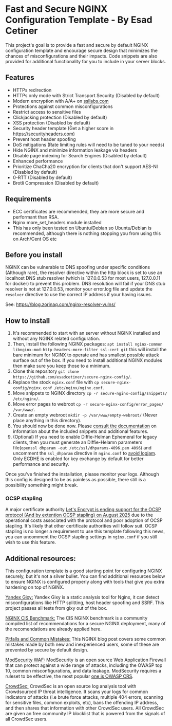 # Fast and Secure NGINX Configuration Template - By Esad Cetiner
This project's goal is to provide a fast and secure by default NGINX configuration template and encourage secure design that minimizes the chances of misconfigurations and their impacts. Code snippets are also provided for additional functionality for you to include in your server blocks.

## Features
- HTTPs redirection
- HTTPs only mode with Strict Transport Security (Disabled by default)
- Modern encryption with A/A+ on [ssllabs.com](https://www.ssllabs.com/)
- Protections against common misconfigurations
- Restrict access to sensitive files
- Clickjacking protection (Disabled by default)
- XSS protection (Disabled by default)
- Security header template (Get a higher score in https://securityheaders.com)
- Prevent host header spoofing
- DoS mitigations (Rate limiting rules will need to be tuned to your needs)
- Hide NGINX and minimize information leakage via headers
- Disable page indexing for Search Engines (Disabled by default)
- Enhanced performance
- Prioritize ChaCha20 encryption for clients that don't support AES-NI (Disabled by default)
- 0-RTT (Disabled by default)
- Brotli Compression (Disabled by default)

## Requirements
- ECC certificates are recommended, they are more secure and performant than RSA.
- Nginx more_set_headers module installed
- This has only been tested on Ubuntu/Debian so Ubuntu/Debian is recommended, although there is nothing stopping you from using this on Arch/Cent OS etc

## Before you install

NGINX can be vulnerable to DNS spoofing under specific conditions (Although rare), the resolver directive within the http block is set to use an localhost DNS stub resolver (which is 127.0.0.53 for most users, 127.0.0.11 for docker) to prevent this problem. DNS resolution will fail if your DNS stub resolver is not at 127.0.0.53, monitor your error.log file and update the `resolver` directive to use the correct IP address if your having issues.

See: https://blog.zorinaq.com/nginx-resolver-vulns/

## How to install

1. It's recommended to start with an server without NGINX installed and without any NGINX related configuration.
2. Then, install the following NGINX packages: `apt install nginx-common libnginx-mod-http-headers-more-filter ssl-cert git` this will install the bare minimum for NGINX to operate and has smallest possible attack surface out of the box. If you need to install additional NGINX modules then make sure you keep those to a minimum.
3. Clone this repository `git clone https://github.com/esadcetiner/secure-nginx-config/`.
4. Replace the stock `nginx.conf` file with `cp secure-nginx-config/nginx.conf /etc/nginx/nginx.conf`.
5. Move snippets to NGINX directory `cp -r secure-nginx-config/snippets/ /etc/nginx/`.
6. Move error pages to webroot `cp -r secure-nginx-config/error_pages/ /var/www/`.
7. Create an empty webroot `mkdir -p /var/www/empty-webroot/` (Never place anything in this directory).
8. You should now be done now. Please [consult the documentation](https://github.com/EsadCetiner/Secure-Nginx-Config/blob/main/docs.md) on information about the included snippets and additional features.
9. (Optional) If you need to enable Diffie-Helman Ephemeral for legacy clients, then you must generate an Diffie-Helamn parameters file(`openssl dhparam -out /etc/ssl/dhparams-4096.pem 4096`) and uncomment the `ssl_dhparam` directive in `nginx.conf` to [avoid logjam](https://weakdh.org/sysadmin.html). Only ECDHE is enabled for key exchange by default for better performance and security.

Once you've finished the installation, please monitor your logs. Although this config is designed to be as painless as possible, there still is a possibility something might break.

### OCSP stapling

A major certificate authority [Let's Encrypt is ending support for the OCSP protocol (And by extention OCSP stapling) on August 2025](https://letsencrypt.org/2024/12/05/ending-ocsp/) due to the operational costs associated with the protocol and poor adoption of OCSP stapling. It's likely that other certificate authorities will follow suit. OCSP stapling is no longer a requirement to use this template following this news, you can uncomment the OCSP stapling settings in `nginx.conf` if you still wish to use this feature.

## Additional resources:

This configuration template is a good starting point for configuring NGINX securely, but it's not a silver bullet. You can find additional resources below to ensure NGINX is configured properly along with tools that give you extra hardening on top of NGINX.

[Yandex Gixy:](https://github.com/yandex/gixy) Yandex Gixy is a static analysis tool for Nginx, it can detect misconfigurations like HTTP splitting, host header spoofing and SSRF. This project passes all tests from gixy out of the box.

[NGINX CIS Benchmark:](https://www.cisecurity.org/benchmark/nginx) The CIS NGINX benchmark is a community compiled list of recommendations for a secure NGINX deployment, many of the recomendations are already applied here.

[Pitfalls and Common Mistakes:](https://web.archive.org/web/20220505132803/https://www.nginx.com/resources/wiki/start/topics/tutorials/config_pitfalls/) This NGINX blog post covers some common mistakes made by both new and inexperienced users, some of these are prevented by secure by default design.

[ModSecurity WAF:](https://modsecurity.org) ModSecurity is an open source Web Application Firewall that can protect against a wide range of attacks, including the OWASP top 10, common misconfigurations, and data leakage. ModSecurity requires a ruleset to be effective, the most popular [one is OWASP CRS](https://coreruleset.org/).

[CrowdSec:](https://www.crowdsec.net/) CrowdSec is an open source log analysis tool with Crowdsourced IP threat intelligence. It scans your logs for common indicators of attacks (i.e brute force attacks, multiple 404 errors, scanning for sensitive files, common exploits, etc), bans the offending IP address, and then shares that information with other CrowdSec users. All CrowdSec are given an free community IP blocklist that is powered from the signals of all CrowdSec users.
